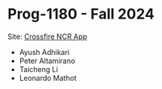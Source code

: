 # Prog-1180 - Fall 2024

Site: [Crossfire NCR App](https://leomathot.github.io/Prog-1180/)

- Ayush Adhikari
- Peter Altamirano
- Taicheng Li
- Leonardo Mathot
